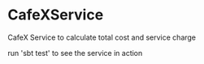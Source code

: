 # CafeXService
CafeX Service to calculate total cost and service charge

run 'sbt test' to see the service in action
